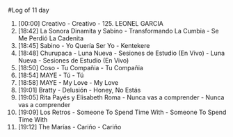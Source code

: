 #Log of 11 day

1. [00:00] Creativo - Creativo - 125. LEONEL GARCIA
1. [18:42] La Sonora Dinamita y Sabino - Transformando La Cumbia - Se Me Perdió La Cadenita
1. [18:45] Sabino - Yo Quería Ser Yo - Kentekere
1. [18:48] Churupaca - Luna Nueva - Sesiones de Estudio (En Vivo) - Luna Nueva - Sesiones de Estudio (En Vivo)
1. [18:50] Coso - Tu Compañia - Tu Compañia
1. [18:54] MAYE - Tú - Tú
1. [18:58] MAYE - My Love - My Love
1. [19:01] Bratty - Delusión - Honey, No Estás
1. [19:05] Rita Payés y Elisabeth Roma - Nunca vas a comprender - Nunca vas a comprender
1. [19:09] Los Retros - Someone To Spend Time With - Someone To Spend Time With
1. [19:12] The Marías - Cariño - Cariño
